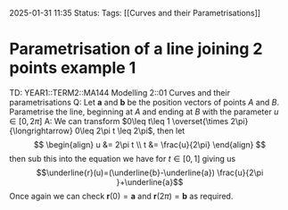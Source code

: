 2025-01-31 11:35
Status: 
Tags: [[Curves and their Parametrisations]]
# Parametrisation of a line joining 2 points example 1

TD: YEAR1::TERM2::MA144 Modelling 2::01 Curves and their parametrisations 
Q: Let $\mathbf{a}$ and $\mathbf{b}$ be the position vectors of points $A$ and $B$. Parametrise the line, beginning at $A$ and ending at $B$ with the parameter $u\in[0,2\pi]$
A: We can transform $0\leq t\leq 1 \overset{\times 2\pi}{\longrightarrow} 0\leq 2\pi t \leq 2\pi$, then let$$
\begin{align}
u &= 2\pi t \\
t &= \frac{u}{2\pi}
\end{align}
$$then sub this into the equation we have for $t\in[0,1]$ giving us$$\underline{r}(u)=(\underline{b}-\underline{a}) \frac{u}{2\pi }+\underline{a}$$Once again we can check $\mathbf{r}(0)=\mathbf{a}$ and $\mathbf{r}(2\pi)=\mathbf{b}$ as required.
<!--ID: 1738326766704-->

